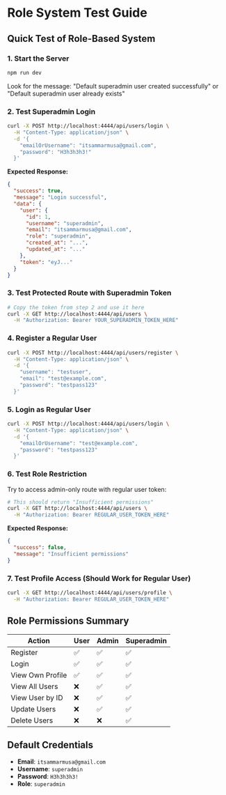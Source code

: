 # Role System Test Guide

## Quick Test of Role-Based System

### 1. Start the Server

```bash
npm run dev
```

Look for the message: "Default superadmin user created successfully" or "Default superadmin user already exists"

### 2. Test Superadmin Login

```bash
curl -X POST http://localhost:4444/api/users/login \
  -H "Content-Type: application/json" \
  -d '{
    "emailOrUsername": "itsammarmusa@gmail.com",
    "password": "H3h3h3h3!"
  }'
```

**Expected Response:**

```json
{
  "success": true,
  "message": "Login successful",
  "data": {
    "user": {
      "id": 1,
      "username": "superadmin",
      "email": "itsammarmusa@gmail.com",
      "role": "superadmin",
      "created_at": "...",
      "updated_at": "..."
    },
    "token": "eyJ..."
  }
}
```

### 3. Test Protected Route with Superadmin Token

```bash
# Copy the token from step 2 and use it here
curl -X GET http://localhost:4444/api/users \
  -H "Authorization: Bearer YOUR_SUPERADMIN_TOKEN_HERE"
```

### 4. Register a Regular User

```bash
curl -X POST http://localhost:4444/api/users/register \
  -H "Content-Type: application/json" \
  -d '{
    "username": "testuser",
    "email": "test@example.com",
    "password": "testpass123"
  }'
```

### 5. Login as Regular User

```bash
curl -X POST http://localhost:4444/api/users/login \
  -H "Content-Type: application/json" \
  -d '{
    "emailOrUsername": "test@example.com",
    "password": "testpass123"
  }'
```

### 6. Test Role Restriction

Try to access admin-only route with regular user token:

```bash
# This should return "Insufficient permissions"
curl -X GET http://localhost:4444/api/users \
  -H "Authorization: Bearer REGULAR_USER_TOKEN_HERE"
```

**Expected Response:**

```json
{
  "success": false,
  "message": "Insufficient permissions"
}
```

### 7. Test Profile Access (Should Work for Regular User)

```bash
curl -X GET http://localhost:4444/api/users/profile \
  -H "Authorization: Bearer REGULAR_USER_TOKEN_HERE"
```

## Role Permissions Summary

| Action           | User | Admin | Superadmin |
| ---------------- | ---- | ----- | ---------- |
| Register         | ✅   | ✅    | ✅         |
| Login            | ✅   | ✅    | ✅         |
| View Own Profile | ✅   | ✅    | ✅         |
| View All Users   | ❌   | ✅    | ✅         |
| View User by ID  | ❌   | ✅    | ✅         |
| Update Users     | ❌   | ✅    | ✅         |
| Delete Users     | ❌   | ❌    | ✅         |

## Default Credentials

- **Email**: `itsammarmusa@gmail.com`
- **Username**: `superadmin`
- **Password**: `H3h3h3h3!`
- **Role**: `superadmin`
